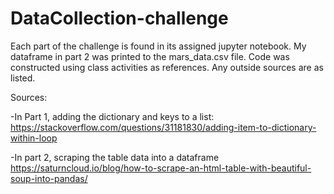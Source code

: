 # DataCollection-challenge
Each part of the challenge is found in its assigned jupyter notebook. My dataframe in part 2 was printed to the mars_data.csv file. Code was constructed using class activities as references. Any outside sources are as listed.

Sources:

-In Part 1, adding the dictionary and keys to a list: https://stackoverflow.com/questions/31181830/adding-item-to-dictionary-within-loop

-In part 2, scraping the table data into a dataframe https://saturncloud.io/blog/how-to-scrape-an-html-table-with-beautiful-soup-into-pandas/

